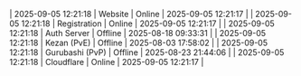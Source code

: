 | 2025-09-05 12:21:18 | Website | Online | 2025-09-05 12:21:17 |
| 2025-09-05 12:21:18 | Registration | Online | 2025-09-05 12:21:17 |
| 2025-09-05 12:21:18 | Auth Server | Offline | 2025-08-18 09:33:31 |
| 2025-09-05 12:21:18 | Kezan (PvE) | Offline | 2025-08-03 17:58:02 |
| 2025-09-05 12:21:18 | Gurubashi (PvP) | Offline | 2025-08-23 21:44:06 |
| 2025-09-05 12:21:18 | Cloudflare | Online | 2025-09-05 12:21:17 |
